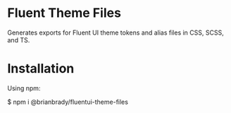 # Fluent Theme Files

Generates exports for Fluent UI theme tokens and alias files in CSS, SCSS, and TS.  

# Installation
Using npm:

$ npm i @brianbrady/fluentui-theme-files
